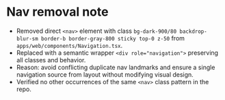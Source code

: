 # Nav removal note

- Removed direct `<nav>` element with class `bg-dark-900/80 backdrop-blur-sm border-b border-gray-800 sticky top-0 z-50` from `apps/web/components/Navigation.tsx`.
- Replaced with a semantic wrapper `<div role="navigation">` preserving all classes and behavior.
- Reason: avoid conflicting duplicate nav landmarks and ensure a single navigation source from layout without modifying visual design.
- Verified no other occurrences of the same `<nav>` class pattern in the repo.
